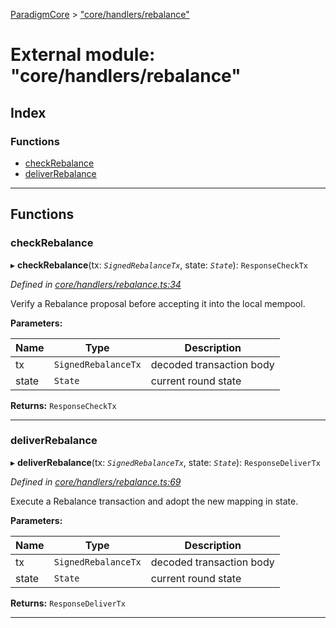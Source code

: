 [ParadigmCore](../README.md) > ["core/handlers/rebalance"](../modules/_core_handlers_rebalance_.md)

# External module: "core/handlers/rebalance"

## Index

### Functions

* [checkRebalance](_core_handlers_rebalance_.md#checkrebalance)
* [deliverRebalance](_core_handlers_rebalance_.md#deliverrebalance)

---

## Functions

<a id="checkrebalance"></a>

###  checkRebalance

▸ **checkRebalance**(tx: *`SignedRebalanceTx`*, state: *`State`*): `ResponseCheckTx`

*Defined in [core/handlers/rebalance.ts:34](https://github.com/paradigmfoundation/paradigmcore/blob/5e7a947/src/core/handlers/rebalance.ts#L34)*

Verify a Rebalance proposal before accepting it into the local mempool.

**Parameters:**

| Name | Type | Description |
| ------ | ------ | ------ |
| tx | `SignedRebalanceTx` |  decoded transaction body |
| state | `State` |  current round state |

**Returns:** `ResponseCheckTx`

___
<a id="deliverrebalance"></a>

###  deliverRebalance

▸ **deliverRebalance**(tx: *`SignedRebalanceTx`*, state: *`State`*): `ResponseDeliverTx`

*Defined in [core/handlers/rebalance.ts:69](https://github.com/paradigmfoundation/paradigmcore/blob/5e7a947/src/core/handlers/rebalance.ts#L69)*

Execute a Rebalance transaction and adopt the new mapping in state.

**Parameters:**

| Name | Type | Description |
| ------ | ------ | ------ |
| tx | `SignedRebalanceTx` |  decoded transaction body |
| state | `State` |  current round state |

**Returns:** `ResponseDeliverTx`

___

